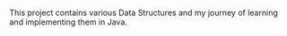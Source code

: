 This project contains various Data Structures and my journey of learning and implementing them in Java.
